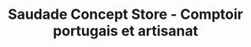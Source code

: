 ---
title: "Saudade Concept Store - Comptoir portugais et artisanat"
url: /cherbourg/saudade-concept-store-comptoir-portugais-et-artisanat/
shop: charcuterie
---